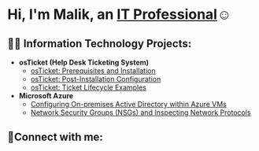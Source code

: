 <h1>Hi, I'm Malik, an <a href="https://linkedin.com">IT Professional</a>☺</h1>

<h2>👨‍💻 Information Technology Projects:</h2>

- <b>osTicket (Help Desk Ticketing System)</b>
  - [osTicket: Prerequisites and Installation](https://github.com/malcampbell131/osticket-prereqs)
  - [osTicket: Post-Installation Configuration](https://github.com/malcampbell131/post-install-config)
  - [osTicket: Ticket Lifecycle Examples](https://github.com/malcampbell131/ticket-lifecycle)
- <b>Microsoft Azure</b>
  - [Configuring On-premises Active Directory within Azure VMs](https://github.com/malcampbell131/configure-ad)
  - [Network Security Groups (NSGs) and Inspecting Network Protocols](https://github.com//azure-network-protocols)

<h2>🤳Connect with me:</h2>






